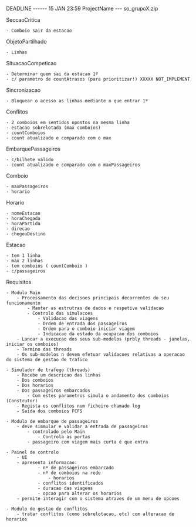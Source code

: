 DEADLINE ------ 15 JAN 23:59
ProjectName --- so_grupoX.zip


SeccaoCritica

	- Comboio sair da estacao 		  

ObjetoPartilhado

	- Linhas

SituacaoCompeticao 

	- Determinar quem sai da estacao 1º
	- c/ parametro de countAtrasos (para prioritizar!) XXXXX NOT_IMPLEMENT

Sincronizacao 

	- Bloquear o acesso as linhas mediante o que entrar 1º



Conflitos	

	- 2 comboios em sentidos opostos na mesma linha
	- estacao sobrelotada (max comboios)
	- countComboios
	- count atualizado e comparado com o max

EmbarquePassageiros	

	- c/bilhete válido
	- count atualizado e comparado com o maxPassageiros


Comboio	 	
	
	- maxPassageiros
	- horario

Horario	 

	- nomeEstacao
	- horaChegada
	- horaPartida
	- direcao
	- chegouDestino


Estacao

	- tem 1 linha
	- max 2 linhas
	- tem comboios ( countComboio )
	- c/passageiros





Requisitos

 	- Modulo Main
		- Processamento das decisoes principais decorrentes do seu funcionamento
			- Manter as estrutras de dados e respetiva validacao
			- Controlo das simulacoes
				- Validacao das viagens
				- Ordem de entrada dos passageiros
				- Ordem para o comboio iniciar viagem
				- Indicacao da estado da ocupacao dos comboios
		- Lancar a execucao dos seus sub-modelos (prbly threads - janelas, iniciar os comboios)
		- Termino das threads
		- Os sub-modelos n devem efetuar validacoes relativas a operacao do sistema de gestao de trafico
		
	- Simulador de trafego (threads)
		- Recebe um descricao das linhas
		- Dos comboios
		- Dos horarios
		- Dos passageiros embarcados
			- Com estes parametros simula o andamento dos comboios (Construtor)
		- Regista os conflitos num ficheiro chamado log
		- Saida dos comboios FCFS

	- Modulo de embarque de passageiros
		- deve simmular e validar a entrada de passageiros
			- controlado pelo Main
				- Controla as portas 
			- passageiro com viagem mais curta é que entra

	- Painel de controlo
		- UI
		- apresenta informacao:
				- nº de passageiros embarcado
				- nº de comboios na rede
					- horarios
				- conflitos identificados
				- duracao das viagens
				- opcao para alterar os horarios
		- permite interagir com o sistema atraves de um menu de opcoes

	- Modulo de gestao de conflitos
		- tratar conflitos (como sobrelotacao, etc) com alteracao de horarios
